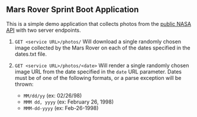 ## Mars Rover Sprint Boot Application

This is a simple demo application that collects photos from the [public NASA API](https://api.nasa.gov/) with two server endpoints.

1. `GET <service URL>/photos/` 
    Will download a single randomly chosen image collected by the Mars Rover on each of the dates specified in the dates.txt file.

2. `GET <service URL>/photos/<date>`
    Will render a single randomly chosen image URL from the date specified in the `date` URL parameter. Dates must be of one of the following formats, or a parse exception will be thrown:
     - `MM/dd/yy` (ex: 02/26/98)
     - `MMM dd, yyyy` (ex: February 26, 1998)
     - `MMM-dd-yyyy` (ex: Feb-26-1998)

